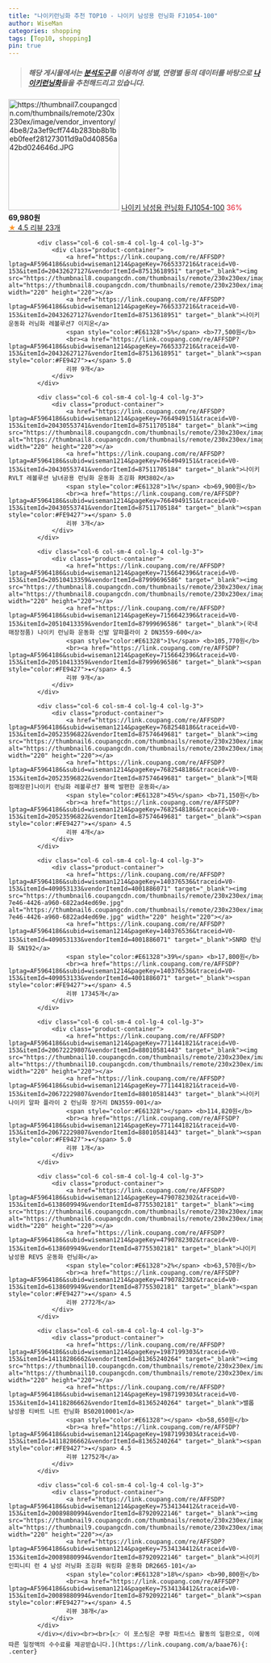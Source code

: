```yaml
---
title: "나이키런닝화 추천 TOP10 - 나이키 남성용 런닝화 FJ1054-100"
author: WiseMan
categories: shopping
tags: [Top10, shopping]
pin: true
---
```


> ##### 해당 게시물에서는 [**분석도구**](https://itemscout.io/)를 이용하여 **성별**, **연령별** 등의 데이터를 바탕으로 [**나이키런닝화**](https://link.coupang.com/a/baae76)들을 추천해드리고 있습니다.
<div class="container"><div class="row">
            <div class="col-6 col-sm-4 col-lg-4 col-lg-3">
                <div class="product-container">
                    <a href="https://link.coupang.com/re/AFFSDP?lptag=AF5964186&subid=wiseman1214&pageKey=7523333844&traceid=V0-153&itemId=19736526611&vendorItemId=86840327114" target="_blank"><img src="https://thumbnail7.coupangcdn.com/thumbnails/remote/230x230ex/image/vendor_inventory/4be8/2a3ef9cff744b283bb8b1beb0feef281273011d9a0d40856a42bd024646d.JPG" alt="https://thumbnail7.coupangcdn.com/thumbnails/remote/230x230ex/image/vendor_inventory/4be8/2a3ef9cff744b283bb8b1beb0feef281273011d9a0d40856a42bd024646d.JPG" width="220" height="220"></a>
                    <a href="https://link.coupang.com/re/AFFSDP?lptag=AF5964186&subid=wiseman1214&pageKey=7523333844&traceid=V0-153&itemId=19736526611&vendorItemId=86840327114" target="_blank">나이키 남성용 런닝화 FJ1054-100</a>
                    <span style="color:#E61328">36%</span> <b>69,980원</b>
                    <br><a href="https://link.coupang.com/re/AFFSDP?lptag=AF5964186&subid=wiseman1214&pageKey=7523333844&traceid=V0-153&itemId=19736526611&vendorItemId=86840327114" target="_blank"><span style="color:#FE9427">★</span> 4.5
                    리뷰 23개</a>
                </div>
            </div>
            
            <div class="col-6 col-sm-4 col-lg-4 col-lg-3">
                <div class="product-container">
                    <a href="https://link.coupang.com/re/AFFSDP?lptag=AF5964186&subid=wiseman1214&pageKey=7665337216&traceid=V0-153&itemId=20432627127&vendorItemId=87513618951" target="_blank"><img src="https://thumbnail8.coupangcdn.com/thumbnails/remote/230x230ex/image/vendor_inventory/bf78/90566bade7f4ae4f917359416fedd50444db3dbcfaf5cd649833898b2e02.jpg" alt="https://thumbnail8.coupangcdn.com/thumbnails/remote/230x230ex/image/vendor_inventory/bf78/90566bade7f4ae4f917359416fedd50444db3dbcfaf5cd649833898b2e02.jpg" width="220" height="220"></a>
                    <a href="https://link.coupang.com/re/AFFSDP?lptag=AF5964186&subid=wiseman1214&pageKey=7665337216&traceid=V0-153&itemId=20432627127&vendorItemId=87513618951" target="_blank">나이키 운동화 러닝화 레볼루션7 이지온</a>
                    <span style="color:#E61328">5%</span> <b>77,500원</b>
                    <br><a href="https://link.coupang.com/re/AFFSDP?lptag=AF5964186&subid=wiseman1214&pageKey=7665337216&traceid=V0-153&itemId=20432627127&vendorItemId=87513618951" target="_blank"><span style="color:#FE9427">★</span> 5.0
                    리뷰 9개</a>
                </div>
            </div>
            
            <div class="col-6 col-sm-4 col-lg-4 col-lg-3">
                <div class="product-container">
                    <a href="https://link.coupang.com/re/AFFSDP?lptag=AF5964186&subid=wiseman1214&pageKey=7664949151&traceid=V0-153&itemId=20430553741&vendorItemId=87511705184" target="_blank"><img src="https://thumbnail8.coupangcdn.com/thumbnails/remote/230x230ex/image/vendor_inventory/725c/7f0dbe35c5ed9777b34b9e21125624aa3d27fdc12549d5e6943fd1789ce3.png" alt="https://thumbnail8.coupangcdn.com/thumbnails/remote/230x230ex/image/vendor_inventory/725c/7f0dbe35c5ed9777b34b9e21125624aa3d27fdc12549d5e6943fd1789ce3.png" width="220" height="220"></a>
                    <a href="https://link.coupang.com/re/AFFSDP?lptag=AF5964186&subid=wiseman1214&pageKey=7664949151&traceid=V0-153&itemId=20430553741&vendorItemId=87511705184" target="_blank">나이키 RVLT 레볼루션 남녀공용 런닝화 운동화 조깅화 RM3802</a>
                    <span style="color:#E61328">1%</span> <b>69,900원</b>
                    <br><a href="https://link.coupang.com/re/AFFSDP?lptag=AF5964186&subid=wiseman1214&pageKey=7664949151&traceid=V0-153&itemId=20430553741&vendorItemId=87511705184" target="_blank"><span style="color:#FE9427">★</span> 5.0
                    리뷰 3개</a>
                </div>
            </div>
            
            <div class="col-6 col-sm-4 col-lg-4 col-lg-3">
                <div class="product-container">
                    <a href="https://link.coupang.com/re/AFFSDP?lptag=AF5964186&subid=wiseman1214&pageKey=7156642396&traceid=V0-153&itemId=20510413359&vendorItemId=87999696586" target="_blank"><img src="https://thumbnail8.coupangcdn.com/thumbnails/remote/230x230ex/image/vendor_inventory/fa1d/3f4024cd901e8591e0d7354401dcdbe8704e7ecdb6fab62c46a91733323f.png" alt="https://thumbnail8.coupangcdn.com/thumbnails/remote/230x230ex/image/vendor_inventory/fa1d/3f4024cd901e8591e0d7354401dcdbe8704e7ecdb6fab62c46a91733323f.png" width="220" height="220"></a>
                    <a href="https://link.coupang.com/re/AFFSDP?lptag=AF5964186&subid=wiseman1214&pageKey=7156642396&traceid=V0-153&itemId=20510413359&vendorItemId=87999696586" target="_blank">(국내매장정품) 나이키 런닝화 운동화 신발 알파플라이 2 DN3559-600</a>
                    <span style="color:#E61328">1%</span> <b>105,770원</b>
                    <br><a href="https://link.coupang.com/re/AFFSDP?lptag=AF5964186&subid=wiseman1214&pageKey=7156642396&traceid=V0-153&itemId=20510413359&vendorItemId=87999696586" target="_blank"><span style="color:#FE9427">★</span> 4.5
                    리뷰 9개</a>
                </div>
            </div>
            
            <div class="col-6 col-sm-4 col-lg-4 col-lg-3">
                <div class="product-container">
                    <a href="https://link.coupang.com/re/AFFSDP?lptag=AF5964186&subid=wiseman1214&pageKey=7682548186&traceid=V0-153&itemId=20523596822&vendorItemId=87574649681" target="_blank"><img src="https://thumbnail6.coupangcdn.com/thumbnails/remote/230x230ex/image/vendor_inventory/0e1d/2ea37ff0ce5c5f40c8209891f67bb9f3c2004ec7f84368849be70e07ae38.jpg" alt="https://thumbnail6.coupangcdn.com/thumbnails/remote/230x230ex/image/vendor_inventory/0e1d/2ea37ff0ce5c5f40c8209891f67bb9f3c2004ec7f84368849be70e07ae38.jpg" width="220" height="220"></a>
                    <a href="https://link.coupang.com/re/AFFSDP?lptag=AF5964186&subid=wiseman1214&pageKey=7682548186&traceid=V0-153&itemId=20523596822&vendorItemId=87574649681" target="_blank">[백화점매장판]나이키 런닝화 레볼루션7 블랙 발편한 운동화</a>
                    <span style="color:#E61328">45%</span> <b>71,150원</b>
                    <br><a href="https://link.coupang.com/re/AFFSDP?lptag=AF5964186&subid=wiseman1214&pageKey=7682548186&traceid=V0-153&itemId=20523596822&vendorItemId=87574649681" target="_blank"><span style="color:#FE9427">★</span> 4.5
                    리뷰 4개</a>
                </div>
            </div>
            
            <div class="col-6 col-sm-4 col-lg-4 col-lg-3">
                <div class="product-container">
                    <a href="https://link.coupang.com/re/AFFSDP?lptag=AF5964186&subid=wiseman1214&pageKey=140376536&traceid=V0-153&itemId=409053133&vendorItemId=4001886071" target="_blank"><img src="https://thumbnail6.coupangcdn.com/thumbnails/remote/230x230ex/image/retail/images/2018/09/27/17/8/56dd334f-7e46-4426-a960-6822ad4ed69e.jpg" alt="https://thumbnail6.coupangcdn.com/thumbnails/remote/230x230ex/image/retail/images/2018/09/27/17/8/56dd334f-7e46-4426-a960-6822ad4ed69e.jpg" width="220" height="220"></a>
                    <a href="https://link.coupang.com/re/AFFSDP?lptag=AF5964186&subid=wiseman1214&pageKey=140376536&traceid=V0-153&itemId=409053133&vendorItemId=4001886071" target="_blank">SNRD 런닝화 SN192</a>
                    <span style="color:#E61328">39%</span> <b>17,800원</b>
                    <br><a href="https://link.coupang.com/re/AFFSDP?lptag=AF5964186&subid=wiseman1214&pageKey=140376536&traceid=V0-153&itemId=409053133&vendorItemId=4001886071" target="_blank"><span style="color:#FE9427">★</span> 4.5
                    리뷰 17345개</a>
                </div>
            </div>
            
            <div class="col-6 col-sm-4 col-lg-4 col-lg-3">
                <div class="product-container">
                    <a href="https://link.coupang.com/re/AFFSDP?lptag=AF5964186&subid=wiseman1214&pageKey=7711441821&traceid=V0-153&itemId=20672229807&vendorItemId=88010581443" target="_blank"><img src="https://thumbnail10.coupangcdn.com/thumbnails/remote/230x230ex/image/vendor_inventory/e25e/f28d26630a6a88f07e6582e227f68764900f053c2b07964a661826a7357f.png" alt="https://thumbnail10.coupangcdn.com/thumbnails/remote/230x230ex/image/vendor_inventory/e25e/f28d26630a6a88f07e6582e227f68764900f053c2b07964a661826a7357f.png" width="220" height="220"></a>
                    <a href="https://link.coupang.com/re/AFFSDP?lptag=AF5964186&subid=wiseman1214&pageKey=7711441821&traceid=V0-153&itemId=20672229807&vendorItemId=88010581443" target="_blank">나이키 나이키 알파 플라이 2 런닝화 장거리 DN3559-001</a>
                    <span style="color:#E61328"></span> <b>114,820원</b>
                    <br><a href="https://link.coupang.com/re/AFFSDP?lptag=AF5964186&subid=wiseman1214&pageKey=7711441821&traceid=V0-153&itemId=20672229807&vendorItemId=88010581443" target="_blank"><span style="color:#FE9427">★</span> 5.0
                    리뷰 1개</a>
                </div>
            </div>
            
            <div class="col-6 col-sm-4 col-lg-4 col-lg-3">
                <div class="product-container">
                    <a href="https://link.coupang.com/re/AFFSDP?lptag=AF5964186&subid=wiseman1214&pageKey=4790782302&traceid=V0-153&itemId=6138609949&vendorItemId=87755302181" target="_blank"><img src="https://thumbnail6.coupangcdn.com/thumbnails/remote/230x230ex/image/vendor_inventory/6615/6327e6b4b3f2ecd7b9abae100eb2072a76c9855471b0677866fe85c853e1.jpg" alt="https://thumbnail6.coupangcdn.com/thumbnails/remote/230x230ex/image/vendor_inventory/6615/6327e6b4b3f2ecd7b9abae100eb2072a76c9855471b0677866fe85c853e1.jpg" width="220" height="220"></a>
                    <a href="https://link.coupang.com/re/AFFSDP?lptag=AF5964186&subid=wiseman1214&pageKey=4790782302&traceid=V0-153&itemId=6138609949&vendorItemId=87755302181" target="_blank">나이키 남성용 REV5 운동화 런닝화</a>
                    <span style="color:#E61328">2%</span> <b>63,570원</b>
                    <br><a href="https://link.coupang.com/re/AFFSDP?lptag=AF5964186&subid=wiseman1214&pageKey=4790782302&traceid=V0-153&itemId=6138609949&vendorItemId=87755302181" target="_blank"><span style="color:#FE9427">★</span> 4.5
                    리뷰 2772개</a>
                </div>
            </div>
            
            <div class="col-6 col-sm-4 col-lg-4 col-lg-3">
                <div class="product-container">
                    <a href="https://link.coupang.com/re/AFFSDP?lptag=AF5964186&subid=wiseman1214&pageKey=1987199303&traceid=V0-153&itemId=14118286662&vendorItemId=81365240264" target="_blank"><img src="https://thumbnail10.coupangcdn.com/thumbnails/remote/230x230ex/image/rs_quotation_api/ypcxblcu/248f8ef723c941b4a8d996d09d49c39e.jpg" alt="https://thumbnail10.coupangcdn.com/thumbnails/remote/230x230ex/image/rs_quotation_api/ypcxblcu/248f8ef723c941b4a8d996d09d49c39e.jpg" width="220" height="220"></a>
                    <a href="https://link.coupang.com/re/AFFSDP?lptag=AF5964186&subid=wiseman1214&pageKey=1987199303&traceid=V0-153&itemId=14118286662&vendorItemId=81365240264" target="_blank">밸롭 남성용 티바트 니트 런닝화 BS02010001</a>
                    <span style="color:#E61328"></span> <b>58,650원</b>
                    <br><a href="https://link.coupang.com/re/AFFSDP?lptag=AF5964186&subid=wiseman1214&pageKey=1987199303&traceid=V0-153&itemId=14118286662&vendorItemId=81365240264" target="_blank"><span style="color:#FE9427">★</span> 4.5
                    리뷰 12752개</a>
                </div>
            </div>
            
            <div class="col-6 col-sm-4 col-lg-4 col-lg-3">
                <div class="product-container">
                    <a href="https://link.coupang.com/re/AFFSDP?lptag=AF5964186&subid=wiseman1214&pageKey=7534134412&traceid=V0-153&itemId=20089880994&vendorItemId=87920922146" target="_blank"><img src="https://thumbnail9.coupangcdn.com/thumbnails/remote/230x230ex/image/vendor_inventory/705c/5457a5c83335d4e994bc6fbce0a40e01cca4a53a07f45a0b242d6dace0ce.jpg" alt="https://thumbnail9.coupangcdn.com/thumbnails/remote/230x230ex/image/vendor_inventory/705c/5457a5c83335d4e994bc6fbce0a40e01cca4a53a07f45a0b242d6dace0ce.jpg" width="220" height="220"></a>
                    <a href="https://link.coupang.com/re/AFFSDP?lptag=AF5964186&subid=wiseman1214&pageKey=7534134412&traceid=V0-153&itemId=20089880994&vendorItemId=87920922146" target="_blank">나이키 인피니티 런 4 남성 러닝화 조깅화 워킹화 운동화 DR2665-101</a>
                    <span style="color:#E61328">18%</span> <b>90,800원</b>
                    <br><a href="https://link.coupang.com/re/AFFSDP?lptag=AF5964186&subid=wiseman1214&pageKey=7534134412&traceid=V0-153&itemId=20089880994&vendorItemId=87920922146" target="_blank"><span style="color:#FE9427">★</span> 4.5
                    리뷰 38개</a>
                </div>
            </div>
            </div></div><br><br>[👉 이 포스팅은 쿠팡 파트너스 활동의 일환으로, 이에 따른 일정액의 수수료를 제공받습니다.](https://link.coupang.com/a/baae76){: .center}